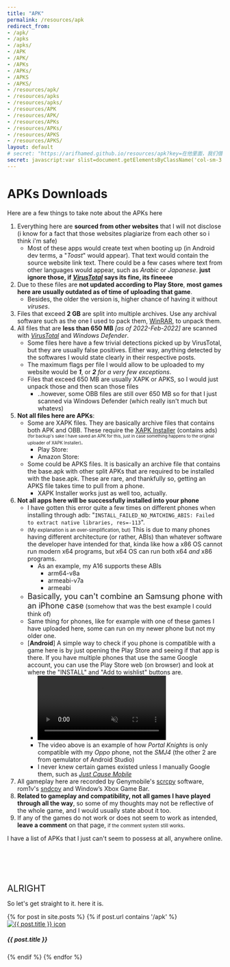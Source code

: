```yaml
---
title: "APK"
permalink: /resources/apk
redirect_from: 
- /apk/
- /apks
- /apks/
- /APK
- /APK/
- /APKs
- /APKs/
- /APKS
- /APKS/
- /resources/apk/
- /resources/apks
- /resources/apks/
- /resources/APK
- /resources/APK/
- /resources/APKs
- /resources/APKs/
- /resources/APKS
- /resources/APKS/
layout: default
# secret: "https://arifhamed.github.io/resources/apk?key=在他里面，我们借着耶稣的宝血得着救赎，我们的过犯得着赦免，是照着他丰富的恩典"
secret: javascript:var slist=document.getElementsByClassName('col-sm-3');for(let a of slist)a.setAttribute('style','display:inline;');
---
```


# APKs Downloads
Here are a few things to take note about the APKs here
1. Everything here are **sourced from other websites** that I will not disclose (i know for a fact that those websites plagiarize from each other so i think i'm safe)
    * Most of these apps would create text when booting up (in Android dev terms, a "_Toast_" would appear). That text would contain the source website link text. There could be a few cases where text from other languages would appear, such as _Arabic_ or _Japanese_. **just ignore those, if <a href="https://www.virustotal.com/" target="_blank">_VirusTotal_</a> says its fine, its fineeee**
1. Due to these files are **not updated according to Play Store**, **most games here are usually outdated as of time of uploading that game**.
    * Besides, the older the version is, higher chance of having it without _viruses_.
1. Files that exceed __2 GB__ are split into multiple archives. Use any archival software such as the one I used to pack them, <a href="https://www.win-rar.com/start.html?&L=0" target="_blank">WinRAR</a>, to unpack them.
1. All files that are **less than 650 MB** _[as of 2022-Feb-2022]_ are scanned with <a href="https://www.virustotal.com/" target="_blank">_VirusTotal_</a> and _Windows Defender_.
    * Some files here have a few trivial detections picked up by VirusTotal, but they are usually false positives. Either way, anything detected by the softwares I would state clearly in their respective posts.
    * The maximum flags per file I would allow to be uploaded to my website would be _**1**_, or _**2** for a very few exceptions_.
    * Files that exceed 650 MB are usually XAPK or APKS, so I would just unpack those and then scan those files
        * ..however, some OBB files are still over 650 MB so for that I just scanned via Windows Defender (which really isn't much but whatevs)
1. **Not all files here are APKs**:
    * Some are XAPK files. They are basically archive files that contains both APK and OBB. These require the <a href="https://github.com/arifhamed/arifhamed.github.io/releases/download/apk/io.apkmody.sai_2.1.6.apk" target="_blank">XAPK Installer</a> (contains ads) <span style="font-size: 70%;">(for backup's sake I have saved an APK for this, just in case something happens to the original uploader of XAPK Installer)</span>.
        * Play Store: <a href="https://play.google.com/store/apps/details?id=io.apkmody.sai" target="_blank"><i class='fab fa-google-play'></i></a>
        * Amazon Store: <a href="https://www.amazon.com/XAPKS-Installer-Install-APKs-XAPK/dp/B09769NSBY" target="_blank"><i class="fab fa-amazon"></i></a>
    * Some could be APKS files. It is basically an archive file that contains the base.apk with other split APKs that are required to be installed with the base.apk. These are rare, and thankfully so, getting an APKS file takes time to pull from a phone.
        * XAPK Installer works just as well too, actually.
1. **Not all apps here will be successfully installed into your phone**
    * I have gotten this error quite a few times on different phones when installing through adb: "```INSTALL_FAILED_NO_MATCHING_ABIS: Failed to extract native libraries, res=-113```".
    * <span style="font-size:80%;">(My explanation is an over-simplification, but)</span> This is due to many phones having different architecture (or rather, ABIs) than whatever software the developer have intended for that, kinda like how a x86 OS cannot run modern x64 programs, but x64 OS can run both x64 *and* x86 programs. 
        * As an example, my A16 supports these ABIs
            * arm64-v8a
            * armeabi-v7a
            * armeabi
    * <span style="font-size:130%;">Basically, you can't combine an Samsung phone with an iPhone case</span> (somehow that was the best example I could think of)
    * Same thing for phones, like for example with one of these games I have uploaded here, some can run on my newer phone but not my older one.
    * [**Android**] A simple way to check if you phone is compatible with a game here is by just opening the Play Store and seeing if that app is there. If you have multiple phones that use the same Google account, you can use the Play Store web (on browser) and look at where the "INSTALL" and "Add to wishlist" buttons are.
        * <video muted autoplay loop onclick="this.paused ? this.play() : this.pause();"> <source src="/static/webm/resources/apk/android-limited-distro.webm" type="video/webm"></source></video>
        * The video above is an example of how _Portal Knights_ is only compatible with my _Oppo_ phone, not the _SMJ4_ (the other 2 are from qemulator of Android Studio)
        * I never knew certain games existed unless I manually Google them, such as _[Just Cause Mobile]()_
1. All gameplay here are recorded by Genymobile's <a href="https://github.com/Genymobile/scrcpy" target="_blank">scrcpy</a> software, rom1v's <a href="https://github.com/rom1v/sndcpy" target="_blank">sndcpy</a> and Window’s Xbox Game Bar. 
1. **Related to gameplay and compatibility, not all games I have played through all the way**, so some of my thoughts may not be reflective of the whole game, and I would usually state about it too.
1. If any of the games do not work or does not seem to work as intended, **leave a comment** on that page, <span style="font-size:80%;">if the comment system still works</span>.

<!-- 1. **Personal disclaimer**: * I do not condone piracy, <span style="font-size:170%">but</span>, I also do not condone putting **paywalls** and **paid subscription** behind software that is or was free, or paid to begin with, and limiting **freedom** &amp; **opinion** of customers. <a href="https://upload.wikimedia.org/wikipedia/commons/d/d7/The.Pirate.Bay.Cartoon-small.png" target="_blank">stay woke</a> -->

<span ondblclick="document.getElementById('unobtainium').style.display='block'">I have a list of APKs that I just can't seem to possess at all, anywhere online.</span>

<pre id="unobtainium" style="display:none;">
- Megatroid
    - Every APK found online besides Play Store either does not work or it is littered with viruses
- Bladed Fury
    - Every APK of bladed fury isn't functional for some reason
- Portalize
    - Nah. Almost all apks i have encountered are polluted as heck, just like Megatroid
- Morphite
    - All either non-premium or just adware that you do not want
</pre>

<!-- <span ondblclick="document.getElementById('banned').style.display='block'" style="font-size:60%;">there's also some that I never want to install on any phone</span>

<pre id="banned" style="display:non;">

</pre> -->

<br>
<br>
<br>
<br>

<span style="font-size:150%">ALRIGHT</span>

So let's get straight to it. here it is.


<div class="row">
    {% for post in site.posts %}
    {% if post.url contains '/apk' %}
    <div class="col-sm-3" title="{{ post.title }}" style="{% if post.piracy or post.nsfw %} display:none; {% endif %}">
        <div class="card">
            <div class="card-body">
                <a href="{{site.baseurl}}{{post.url}}"><img class="card-img" src="/static/images{{ post.url }}-icon.webp" alt="{{ post.title }} icon"></a>
                <!-- <h5 class="card-title">{{ post.title }}</h5> -->
                <h5 class="card-title text-center">{{ post.title }}</h5>
            </div>
        </div>
    </div>
    {% endif %}
    {% endfor %}
</div>

